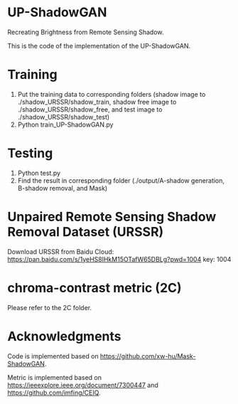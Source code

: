 # UP-ShadowGAN
Recreating Brightness from Remote Sensing Shadow.

This is the code of the implementation of the UP-ShadowGAN.

# Training
1. Put the training data to corresponding folders (shadow image to ./shadow_URSSR/shadow_train, shadow free image to ./shadow_URSSR/shadow_free, and test image to ./shadow_URSSR/shadow_test)
2. Python train_UP-ShadowGAN.py

# Testing
1. Python test.py
2. Find the result in corresponding folder (./output/A-shadow generation, B-shadow removal, and Mask)

# Unpaired Remote Sensing Shadow Removal Dataset (URSSR)
Download URSSR from Baidu Cloud: https://pan.baidu.com/s/1yeHS8IHkM15OTafW65DBLg?pwd=1004 key: 1004

# chroma-contrast metric (2C)
Please refer to the 2C folder.

# Acknowledgments
Code is implemented based on https://github.com/xw-hu/Mask-ShadowGAN.

Metric is implemented based on https://ieeexplore.ieee.org/document/7300447 and https://github.com/imfing/CEIQ.
